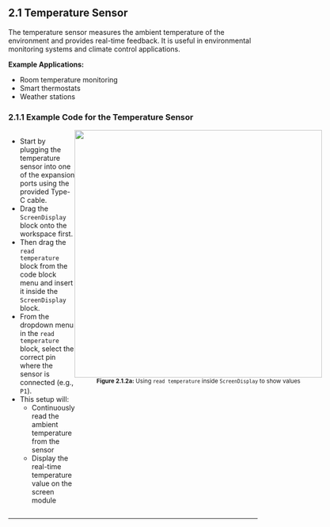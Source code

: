 ## 2.1 Temperature Sensor

The temperature sensor measures the ambient temperature of the environment and provides real-time feedback. It is useful in environmental monitoring systems and climate control applications.

**Example Applications:**
- Room temperature monitoring
- Smart thermostats
- Weather stations

### 2.1.1 Example Code for the Temperature Sensor
<div style="display: flex; align-items: flex-start; justify-content: space-between;">
  <div style="flex: 1;">
    <ul>
      <li>Start by plugging the temperature sensor into one of the expansion ports using the provided Type-C cable.</li>
      <li>Drag the <code>ScreenDisplay</code> block onto the workspace first.</li>
      <li>Then drag the <code>read temperature</code> block from the code block menu and insert it inside the <code>ScreenDisplay</code> block.</li>
      <li>From the dropdown menu in the <code>read temperature</code> block, select the correct pin where the sensor is connected (e.g., <code>P1</code>).</li>
      <li>This setup will:
        <ul>
          <li>Continuously read the ambient temperature from the sensor</li>
          <li>Display the real-time temperature value on the screen module</li>
        </ul>
      </li>
    </ul>
  </div>
  <div style="flex: 1; text-align: center;">
    <img src="/content/manual/images/14.png" width="500"/>
    <div><sub><b>Figure 2.1.2a:</b> Using <code>read temperature</code> inside <code>ScreenDisplay</code> to show values</sub></div>
  </div>
</div>

---